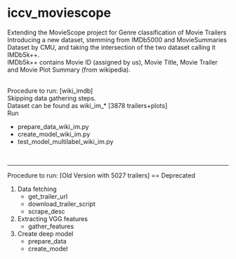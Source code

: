 # iccv_moviescope
Extending the MovieScope project for Genre classification of Movie Trailers
Introducing a new dataset, stemming from IMDb5000 and MovieSummaries Dataset by CMU, and taking the intersection of the
two dataset calling it IMDb5k++.
<br>
IMDb5k++ contains Movie ID (assigned by us), Movie Title, Movie Trailer and Movie Plot Summary (from wikipedia).

<br>
Procedure to run: [wiki_imdb]
<br>
Skipping data gathering steps.
<br>
Dataset can be found as wiki_im_* [3878 trailers+plots] <br>
Run
    <ul>
        <li>prepare_data_wiki_im.py</li>
        <li>create_model_wiki_im.py</li>
        <li>test_model_multilabel_wiki_im.py</li>
    </ul>
<br>
<hr>
Procedure to run: [Old Version with 5027 trailers] == Deprecated

<br>
<ol>
    <li> Data fetching 
    <ul>
        <li>get_trailer_url</li>
        <li>download_trailer_script</li>
        <li>scrape_desc</li>
    </ul>
    </li>
    <li> Extracting VGG features
    <ul>
        <li>gather_features</li>
    </ul>
    </li>
    <li> Create deep model
    <ul>
        <li>prepare_data</li>
        <li>create_model</li>
    </ul>
    </li>
</ol>
